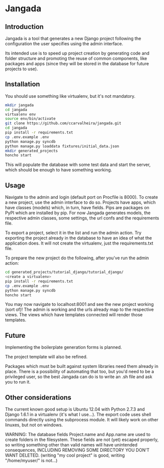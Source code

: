 Jangada
=========

## Introduction
Jangada is a tool that generates a new Django project following the configuration the user specifies using the admin interface.

Its intended use is to speed up project creation by generating code and folder structure and promoting the reuse of common components, like packages and apps (since they will be stored in the database for future projects to use).

## Installation
You should use something like virtualenv, but it's not mandatory.
```bash
mkdir jangada
cd jangada
virtualenv env
source env/bin/activate
git clone https://github.com/ccarvalheira/jangada.git
cd jangada
pip install -r requirements.txt
cp .env.example .env
python manage.py syncdb
python manage.py loaddata fixtures/initial_data.json
mkdir generated_projects
honcho start
```

This will populate the database with some test data and start the server, which should be enough to have something working.

## Usage
Navigate to the admin and login (default port on Procfile is 8000).
To create a new project, use the admin interface to do so.
Projects have apps, which have classes (models) which, in turn, have fields.
Pips are packages on PyPI which are installed by pip.
For now Jangada generates models, the respective admin classes, some settings, the url confs and the requirements file.

To export a project, select it in the list and run the admin action.
Try exporting the project already in the database to have an idea of what the application does.
It will not create the virtualenv, just the requirements.txt file.

To prepare the new project do the following, after you've run the admin action:
```bash
cd generated_projects/tutorial_django/tutorial_django/
<create a virtualenv>
pip install -r requirements.txt
cp .env.example .env
python manage.py syncdb
honcho start
```
You may now navigate to localhost:8001 and see the new project working (sort of)!
The admin is working and the urls already map to the respective views.
The views which have templates connected will render those templates.

## Future
Implementing the boilerplate generation forms is planned.

The project template will also be refined.

Packages which must be built against system libraries need them already in place.
There is a possibility of automating that too, but you'd need to be a privileged user, so the best Jangada can do is to write an .sh file and ask you to run it.


## Other considerations
The current known good setup is Ubuntu 12.04 with Python 2.7.3 and Django 1.6.1 in a virtualenv (it's what I use...).
The export code uses shell commands directly using the subprocess module.
It will likely work on other linuxes, but not on windows.

WARNING: The database fields Project.name and App.name are used to create folders in the filesystem.
These fields are not (yet) escaped properly, so writing something other than valid names will have unintended consequences, INCLUDING REMOVING SOME DIRECTORY YOU DON'T WANT DELETED. (writing "my cool project" is good, writing "/home/myuser/" is not...)

